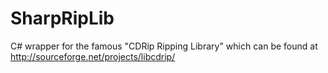 SharpRipLib
===========

C# wrapper for the famous "CDRip Ripping Library" which can be found at http://sourceforge.net/projects/libcdrip/
